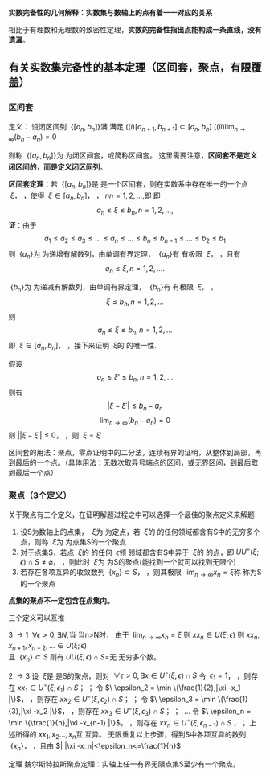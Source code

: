 
**实数完备性的几何解释：实数集与数轴上的点有着一一对应的关系**

相比于有理数和无理数的致密性定理，**实数的完备性指出点能构成一条直线，没有遗漏**。

## 有关实数集完备性的基本定理（区间套，聚点，有限覆盖）

### 区间套 
定义：
设闭区间列 $\ \{ [a_n,b_n ] \}$满 满足
 $( (i)[a_{n+1},b_{n+1}] \subset [a_n,b_n]$
 $( (ii) \lim_{n \to \infty }(b_n - a_n) = 0$

则称 $\ \{ [a_n,b_n ] \}$为 为闭区间套，或简称区间套。
这里需要注意，**区间套不是定义闭区间的，而是定义闭区间列**。

**区间套定理**：若 $\ \{ [a_n,b_n ] \}$是 是一个区间套，则在实数系中存在唯一的一个点 $\ \xi$， ，使得 $\ \xi \in [a_n,b_n]$， ， $n n = 1,2,\dots ,$即 即 $$a_n \leq \xi \leq b_n,n = 1,2,\dots, $$
**证**：由于 $$a_1\leq a_2 \leq a_3 \leq \dots \leq a_n \leq \dots \leq b_n \leq b_{n-1}\leq \dots \leq b_2 \leq b_1 $$
则 $\ \{ a_n \}$为 为递增有解数列，由单调有界定理， $\ \{ a_n \}$有 有极限 $\ \xi$， ，且有 $$a_n \leq \xi ,n = 1,2,\dots . $$

 $\ \{ b_n \}$为 为递减有解数列，由单调有界定理， $\ \{ b_n \}$有 有极限 $\ \xi$， ， $$\xi     \leq b_n ,n = 1,2,\dots  $$
则 $$a_n \leq \xi \leq b_n ,n = 1,2,\dots $$
即 $\ \xi \in [a_n,b_n]$， ，接下来证明 $\ \xi$的 的唯一性.

假设 $$a_n \leq \xi' \leq b_n ,n = 1,2,\dots $$
则有 $$|\xi - \xi'| \leq b_n - a_n $$
 $$\lim_{n \to \infty}(b_n - a_n) = 0  $$
则 $| | \xi - \xi'| \leq 0$， ，则 $\ \xi = \xi'$   


区间套的用法：聚点，零点证明中的二分法，连续有界的证明，从整体到局部，再到最后的一个点。（具体用法：无数次取异号端点的区间，或无界区间，到最后取到最后一个点）


### 聚点（3个定义）

关于聚点有三个定义，在证明解题过程之中可以选择一个最佳的聚点定义来解题

1. 设S为数轴上的点集， $\ \xi$为 为定点，若 $\ \xi$的 的任何领域都含有S中的无穷多个点，则称 $\ \xi$为 为点集S的一个聚点
2. 对于点集S，若点 $\ \xi$的 的任何 $\ \epsilon$领 领域都含有S中异于 $\ \xi$的 的点，即 $U U ^{\circ}(\xi;\epsilon) \cap S \neq \varnothing$， ，则此时 $\ \xi$为 为S的聚点(能找到一个就可以找到无限个)
3. 若存在各项互异的收敛数列 $\ \{x_n\}\subset S$， ，则其极限 $\ \lim_{n \to \infty}x_n = \xi$称 称为S 的一个聚点

**点集的聚点不一定包含在点集内。**

三个定义可以互推

3  $\ \to$   1
 $\ \forall \epsilon > 0, \exists N,$当 当n>N时，
由于 $\ \lim_{n \to \infty}x_n = \xi$
则 $x x_n \in U(\xi;\epsilon)$
则  $x x_n ,x_{n+1},x_{n+2} ,\dots \in U(\xi;\epsilon)$   
且  $\ \{x_n\} \subset S$
则有 $U U(\xi,\epsilon)\cap S =$无 无穷多个数。

2  $\ \to$   3
设 $\ \xi$是 是S的聚点，则对 $\ \forall \epsilon >0 , \exists x \in U ^{\circ}(\xi;\epsilon)\cap S$
令 $\ \epsilon_1 = 1$， ，则存在 $x x_1 \in U^{\circ}(\xi;\epsilon_1) \cap S$； ；
令 $\ \epsilon_2 = \min \{\frac{1}{2},|\xi -x_1 |\}$， ，则存在 $x x_2 \in U^{\circ}(\xi,\epsilon_2) \cap S$； ；
令 $\ \epsilon_3 = \min \{\frac{1}{3},|\xi -x_2 |\}$， ，则存在 $x x_3 \in U^{\circ}(\xi,\epsilon_3) \cap S$； ；
 $\ \dots$
令 $\ \epsilon_n = \min \{\frac{1}{n},|\xi -x_{n-1} |\}$， ，则存在 $x x_n \in U^{\circ}(\xi,\epsilon_{n-1}) \cap S$； ；
上述所得的 $x x_1 ,x_2 \dots ,x_n$互 互异。
无限重复以上步骤，得到S中各项互异的数列 $\ \{x_n\}$， ，且由 $| |\xi -x_n|<\epsilon_n<=\frac{1}{n}$


定理 魏尔斯特拉斯聚点定理：实轴上任一有界无限点集S至少有一个聚点。





